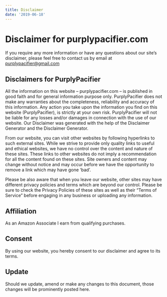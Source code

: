 ```yaml
---
title: Disclaimer
date: '2019-06-18'
---
```

# Disclaimer for purplypacifier.com
If you require any more information or have any questions about our site’s disclaimer, please feel free to contact us by email at purplypacifier@gmail.com

## Disclaimers for PurplyPacifier
All the information on this website – purplypacifier.com – is published in good faith and for general information purpose only. PurplyPacifier does not make any warranties about the completeness, reliability and accuracy of this information. Any action you take upon the information you find on this website (PurplyPacifier), is strictly at your own risk. PurplyPacifier will not be liable for any losses and/or damages in connection with the use of our website. Our Disclaimer was generated with the help of the Disclaimer Generator and the Disclaimer Generator.

From our website, you can visit other websites by following hyperlinks to such external sites. While we strive to provide only quality links to useful and ethical websites, we have no control over the content and nature of these sites. These links to other websites do not imply a recommendation for all the content found on these sites. Site owners and content may change without notice and may occur before we have the opportunity to remove a link which may have gone ‘bad’.

Please be also aware that when you leave our website, other sites may have different privacy policies and terms which are beyond our control. Please be sure to check the Privacy Policies of these sites as well as their “Terms of Service” before engaging in any business or uploading any information.

## Affiliation
As an Amazon Associate I earn from qualifying purchases.

## Consent
By using our website, you hereby consent to our disclaimer and agree to its terms.

## Update
Should we update, amend or make any changes to this document, those changes will be prominently posted here.